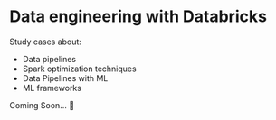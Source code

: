 # Data engineering with Databricks

Study cases about:
- Data pipelines
- Spark optimization techniques
- Data Pipelines with ML
- ML frameworks

Coming Soon... :construction:
